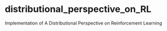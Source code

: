 # distributional_perspective_on_RL
Implementation of A Distributional Perspective on Reinforcement Learning
